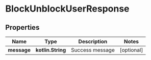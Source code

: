 
# BlockUnblockUserResponse

## Properties
Name | Type | Description | Notes
------------ | ------------- | ------------- | -------------
**message** | **kotlin.String** | Success message |  [optional]



